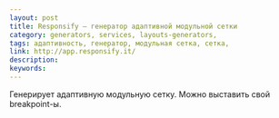 ```yaml
---
layout: post
title: Responsify — генератор адаптивной модульной сетки
category: generators, services, layouts-generators, 
tags: адаптивность, генератор, модульная сетка, сетка, 
link: http://app.responsify.it/
description: 
keywords: 
---
```


<p>Генерирует адаптивную модульную сетку. Можно выставить свой breakpoint-ы.</p>
